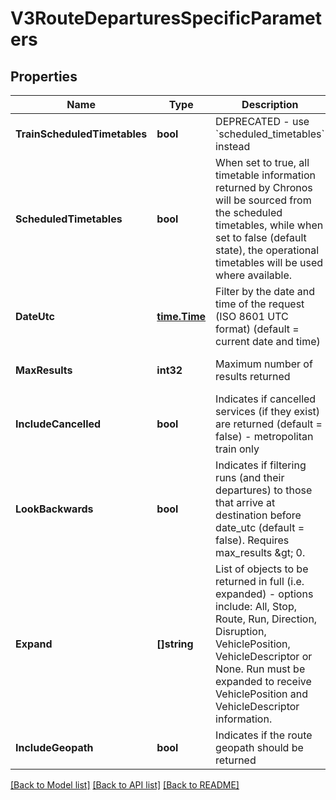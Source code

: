 # V3RouteDeparturesSpecificParameters

## Properties
Name | Type | Description | Notes
------------ | ------------- | ------------- | -------------
**TrainScheduledTimetables** | **bool** | DEPRECATED - use &#x60;scheduled_timetables&#x60; instead | [optional] [default to null]
**ScheduledTimetables** | **bool** | When set to true, all timetable information returned by Chronos will be sourced from the scheduled timetables,  while when set to false (default state), the operational timetables will be used where available. | [optional] [default to null]
**DateUtc** | [**time.Time**](time.Time.md) | Filter by the date and time of the request (ISO 8601 UTC format) (default &#x3D; current date and time) | [optional] [default to null]
**MaxResults** | **int32** | Maximum number of results returned | [optional] [default to null]
**IncludeCancelled** | **bool** | Indicates if cancelled services (if they exist) are returned (default &#x3D; false) - metropolitan train only | [optional] [default to null]
**LookBackwards** | **bool** | Indicates if filtering runs (and their departures) to those that arrive at destination before date_utc (default &#x3D; false). Requires max_results &amp;gt; 0. | [optional] [default to null]
**Expand** | **[]string** | List of objects to be returned in full (i.e. expanded) - options include: All, Stop, Route, Run, Direction, Disruption, VehiclePosition, VehicleDescriptor or None.  Run must be expanded to receive VehiclePosition and VehicleDescriptor information. | [optional] [default to null]
**IncludeGeopath** | **bool** | Indicates if the route geopath should be returned | [optional] [default to null]

[[Back to Model list]](../README.md#documentation-for-models) [[Back to API list]](../README.md#documentation-for-api-endpoints) [[Back to README]](../README.md)

